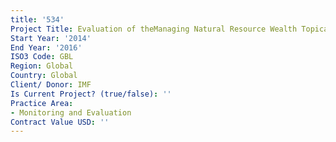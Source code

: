 ```yaml
---
title: '534'
Project Title: Evaluation of theManaging Natural Resource Wealth Topical Trust Fund
Start Year: '2014'
End Year: '2016'
ISO3 Code: GBL
Region: Global
Country: Global
Client/ Donor: IMF
Is Current Project? (true/false): ''
Practice Area:
- Monitoring and Evaluation
Contract Value USD: ''
---
```


